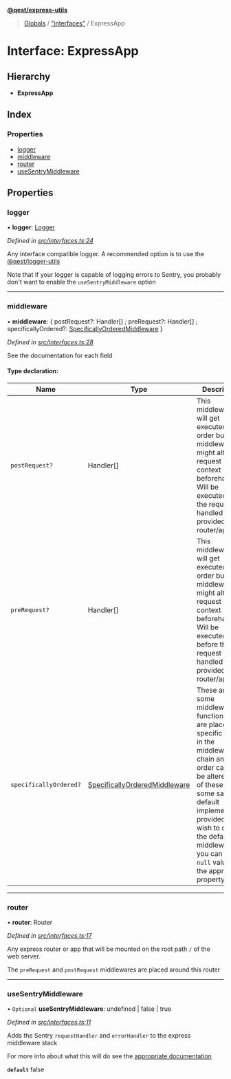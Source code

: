 **[@qest/express-utils](../README.md)**

> [Globals](../README.md) / ["interfaces"](../modules/_interfaces_.md) / ExpressApp

# Interface: ExpressApp

## Hierarchy

* **ExpressApp**

## Index

### Properties

* [logger](_interfaces_.expressapp.md#logger)
* [middleware](_interfaces_.expressapp.md#middleware)
* [router](_interfaces_.expressapp.md#router)
* [useSentryMiddleware](_interfaces_.expressapp.md#usesentrymiddleware)

## Properties

### logger

•  **logger**: [Logger](_interfaces_.logger.md)

*Defined in [src/interfaces.ts:24](https://github.com/qest-cz/express-utils/blob/e9e3add/src/interfaces.ts#L24)*

Any interface compatible logger.
A recommended option is to use the [@qest/logger-utils](https://www.npmjs.com/package/@qest/logger-utils)

Note that if your logger is capable of logging errors to Sentry, you probably don't want to enable the `useSentryMiddleware` option

___

### middleware

•  **middleware**: { postRequest?: Handler[] ; preRequest?: Handler[] ; specificallyOrdered?: [SpecificallyOrderedMiddleware](_interfaces_.specificallyorderedmiddleware.md)  }

*Defined in [src/interfaces.ts:28](https://github.com/qest-cz/express-utils/blob/e9e3add/src/interfaces.ts#L28)*

See the documentation for each field

#### Type declaration:

Name | Type | Description |
------ | ------ | ------ |
`postRequest?` | Handler[] | This middleware will get executed in-order but other middleware might alter the request context beforehand  Will be executed after the request is handled by the provided router/app  |
`preRequest?` | Handler[] | This middleware will get executed in-order but other middleware might alter the request context beforehand  Will be executed before the request is handled by the provided router/app  |
`specificallyOrdered?` | [SpecificallyOrderedMiddleware](_interfaces_.specificallyorderedmiddleware.md) | These are some middleware functions that are placed in specific places in the middleware chain and their order cannot be altered.  All of these have some sane default implementation provided  If you wish to disable the default middleware, you can pass a `null` value to the appropriate property.  |

___

### router

•  **router**: Router

*Defined in [src/interfaces.ts:17](https://github.com/qest-cz/express-utils/blob/e9e3add/src/interfaces.ts#L17)*

Any express router or app that will be mounted on the root path `/` of the web server.

The `preRequest` and `postRequest` middlewares are placed around this router

___

### useSentryMiddleware

• `Optional` **useSentryMiddleware**: undefined \| false \| true

*Defined in [src/interfaces.ts:11](https://github.com/qest-cz/express-utils/blob/e9e3add/src/interfaces.ts#L11)*

Adds the Sentry `requestHandler` and `errorHandler` to the express middleware stack

For more info about what this will do see the [appropriate documentation](https://docs.sentry.io/platforms/node/guides/express/)

**`default`** false
